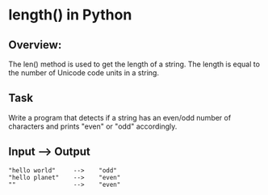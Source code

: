 # length() in Python
## Overview:
The len() method is used to get the length of a string. The length is equal to the number of Unicode code units in a string.

## Task
Write a program that detects if a string has an even/odd number of characters and prints "even" or "odd" accordingly.


## Input --> Output
```
"hello world"     -->    "odd"  
"hello planet"    -->    "even"  
""                -->    "even"  
```
